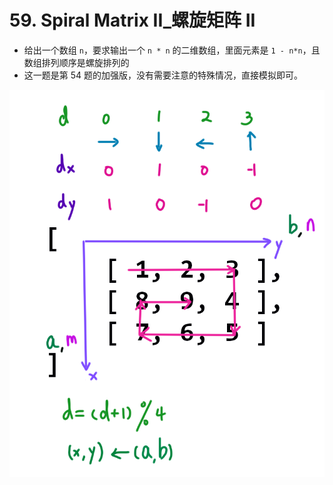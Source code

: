# 59. Spiral Matrix II_螺旋矩阵 II

- 给出⼀个数组 `n`，要求输出⼀个 `n * n` 的⼆维数组，⾥⾯元素是 `1 - n*n`，且数组排列顺序是螺旋排列的
- 这⼀题是第 54 题的加强版，没有需要注意的特殊情况，直接模拟即可。



![solve](https://raw.githubusercontent.com/KimmiGYH/LeetCode_Notes_Public/master/Section05_Solutions/0059_Spiral%20Matrix%20II_%E8%9E%BA%E6%97%8B%E7%9F%A9%E9%98%B5%20II/solve.png)